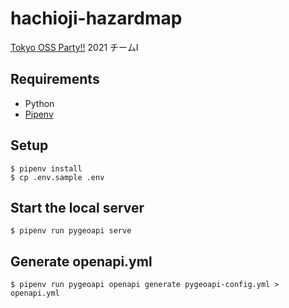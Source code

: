 # hachioji-hazardmap

[Tokyo OSS Party!!](https://tokyo-oss-party.com/) 2021 チームI

## Requirements

- Python
- [Pipenv](https://pipenv.pypa.io/en/latest/)

## Setup

    $ pipenv install
    $ cp .env.sample .env

## Start the local server

    $ pipenv run pygeoapi serve

## Generate openapi.yml

    $ pipenv run pygeoapi openapi generate pygeoapi-config.yml > openapi.yml
